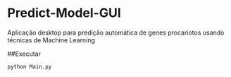 # Predict-Model-GUI
Aplicação desktop para predição automática de genes procariotos usando técnicas de Machine Learning

##Executar

`python Main.py`
